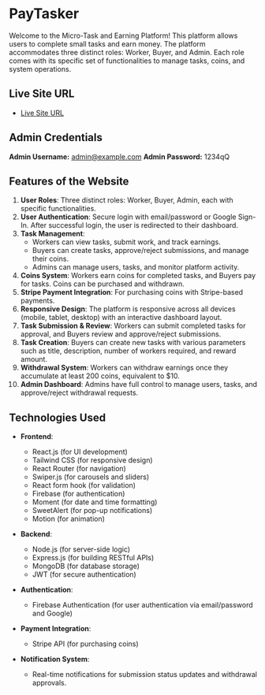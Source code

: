 # PayTasker

Welcome to the Micro-Task and Earning Platform! This platform allows users to complete small tasks and earn money. The platform accommodates three distinct roles: Worker, Buyer, and Admin. Each role comes with its specific set of functionalities to manage tasks, coins, and system operations.

## Live Site URL

- [Live Site URL](https://server-drab-nine.vercel.app)

## Admin Credentials

**Admin Username:** <admin@example.com>
**Admin Password:** 1234qQ

## Features of the Website

1. **User Roles**: Three distinct roles: Worker, Buyer, Admin, each with specific functionalities.
2. **User Authentication**: Secure login with email/password or Google Sign-In. After successful login, the user is redirected to their dashboard.
3. **Task Management**:
   - Workers can view tasks, submit work, and track earnings.
   - Buyers can create tasks, approve/reject submissions, and manage their coins.
   - Admins can manage users, tasks, and monitor platform activity.
4. **Coins System**: Workers earn coins for completed tasks, and Buyers pay for tasks. Coins can be purchased and withdrawn.
5. **Stripe Payment Integration**: For purchasing coins with Stripe-based payments.
6. **Responsive Design**: The platform is responsive across all devices (mobile, tablet, desktop) with an interactive dashboard layout.
7. **Task Submission & Review**: Workers can submit completed tasks for approval, and Buyers review and approve/reject submissions.
8. **Task Creation**: Buyers can create new tasks with various parameters such as title, description, number of workers required, and reward amount.
9. **Withdrawal System**: Workers can withdraw earnings once they accumulate at least 200 coins, equivalent to $10.
10. **Admin Dashboard**: Admins have full control to manage users, tasks, and approve/reject withdrawal requests.

## Technologies Used

- **Frontend**:
  - React.js (for UI development)
  - Tailwind CSS (for responsive design)
  - React Router (for navigation)
  - Swiper.js (for carousels and sliders)
  - React form hook (for validation)
  - Firebase (for authentication)
  - Moment (for date and time formatting)
  - SweetAlert (for pop-up notifications)
  - Motion (for animation)
- **Backend**:

  - Node.js (for server-side logic)
  - Express.js (for building RESTful APIs)
  - MongoDB (for database storage)
  - JWT (for secure authentication)

- **Authentication**:

  - Firebase Authentication (for user authentication via email/password and Google)

- **Payment Integration**:

  - Stripe API (for purchasing coins)

- **Notification System**:
  - Real-time notifications for submission status updates and withdrawal approvals.
